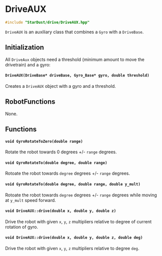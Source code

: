 # DriveAUX

```cpp
#include "StarDust/drive/DriveAUX.hpp"
```

`DriveAUX` is an auxiliary class that combines a `Gyro` with a `DriveBase`.

## Initialization

All `DriveAux` objects need a threshold (minimum amount to move the drivetrain) and a gyro:

#### `DriveAUX(DriveBase* driveBase, Gyro_Base* gyro, double threshold)`

Creates a `DriveAUX` object with a gyro and a threshold.

## RobotFunctions

None.

## Functions

#### `void GyroRotateToZero(double range)`

Rotate the robot towards 0 degrees +/- `range` degrees.

#### `void GyroRotateTo(double degree, double range)`

Rotoate the robot towards `degree` degrees +/- `range` degrees.

#### `void GyroRotateTo(double degree, double range, double y_mult)`

Rotoate the robot towards `degree` degrees +/- `range` degrees while moving at `y_mult` speed forward.

#### `void DriveAUX::drive(double x, double y, double z)`

Drive the robot with given `x`, `y`, `z` multipliers relative to degree of current rotation of gyro.

#### `void DriveAUX::drive(double x, double y, double z, double deg)`

Drive the robot with given `x`, `y`, `z` multipliers relative to degree `deg`.